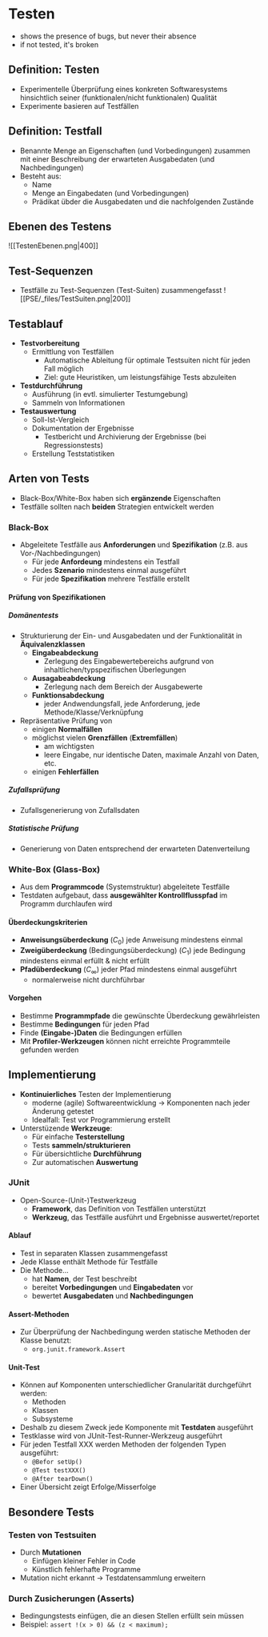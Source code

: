# Testen
- shows the presence of bugs, but never their absence
- if not tested, it's broken
## Definition: Testen
- Experimentelle Überprüfung eines konkreten Softwaresystems hinsichtlich seiner (funktionalen/nicht funktionalen) Qualität
- Experimente basieren auf Testfällen
## Definition: Testfall
- Benannte Menge an Eigenschaften (und Vorbedingungen) zusammen mit einer Beschreibung der erwarteten Ausgabedaten (und Nachbedingungen)
- Besteht aus:
	- Name
	- Menge an Eingabedaten (und Vorbedingungen)
	- Prädikat übder die Ausgabedaten und die nachfolgenden Zustände

## Ebenen des Testens
![[TestenEbenen.png|400]]

## Test-Sequenzen
- Testfälle zu Test-Sequenzen (Test-Suiten) zusammengefasst
![[PSE/_files/TestSuiten.png|200]]

## Testablauf
- **Testvorbereitung**
	- Ermittlung von Testfällen
		- Automatische Ableitung für optimale Testsuiten nicht für jeden Fall möglich
		- Ziel: gute Heuristiken, um leistungsfähige Tests abzuleiten
- **Testdurchführung**
	- Ausführung (in evtl. simulierter Testumgebung)
	- Sammeln von Informationen
- **Testauswertung**
	- Soll-Ist-Vergleich
	- Dokumentation der Ergebnisse
		- Testbericht und Archivierung der Ergebnisse (bei Regressionstests)
	- Erstellung Teststatistiken

## Arten von Tests
- Black-Box/White-Box haben sich **ergänzende** Eigenschaften
- Testfälle sollten nach **beiden** Strategien entwickelt werden
### Black-Box
- Abgeleitete Testfälle aus **Anforderungen** und **Spezifikation** (z.B. aus Vor-/Nachbedingungen)
	- Für jede **Anfordeung** mindestens ein Testfall
	- Jedes **Szenario** mindestens einmal ausgeführt
	- Für jede **Spezifikation** mehrere Testfälle erstellt
#### Prüfung von Spezifikationen
##### Domänentests
- Strukturierung der Ein- und Ausgabedaten und der Funktionalität in **Äquivalenzklassen**
	- **Eingabeabdeckung**
		- Zerlegung des Eingabewertebereichs aufgrund von inhaltlichen/typspezifischen Überlegungen
	- **Ausagabeabdeckung**
		- Zerlegung nach dem Bereich der Ausgabewerte
	- **Funktionsabdeckung**
		- jeder Andwendungsfall, jede Anforderung, jede Methode/Klasse/Verknüpfung
- Repräsentative Prüfung von
	- einigen **Normalfällen**
	- möglichst vielen **Grenzfällen** (**Extremfällen**)
		- am wichtigsten
		- leere Eingabe, nur identische Daten, maximale Anzahl von Daten, etc.
	- einigen **Fehlerfällen**
##### Zufallsprüfung
- Zufallsgenerierung von Zufallsdaten
##### Statistische Prüfung
- Generierung von Daten entsprechend der erwarteten Datenverteilung

### White-Box (Glass-Box)
- Aus dem **Programmcode** (Systemstruktur) abgeleitete Testfälle
- Testdaten aufgebaut, dass **ausgewählter Kontrollflusspfad** im Programm durchlaufen wird
#### Überdeckungskriterien
- **Anweisungsüberdeckung** ($C_0$) jede Anweisung mindestens einmal
- **Zweigüberdeckung** (Bedingungsüberdeckung) ($C_1$) jede Bedingung mindestens einmal erfüllt & nicht erfüllt
- **Pfadüberdeckung** ($C_\infty$) jeder Pfad mindestens einmal ausgeführt
	- normalerweise nicht durchführbar
#### Vorgehen
- Bestimme **Programmpfade** die gewünschte Überdeckung gewährleisten
- Bestimme **Bedingungen** für jeden Pfad
- Finde **(Eingabe-)Daten** die Bedingungen erfüllen 
- Mit **Profiler-Werkzeugen** können nicht erreichte Programmteile gefunden werden

## Implementierung
- **Kontinuierliches** Testen der Implementierung
	- moderne (agile) Softwareentwicklung -> Komponenten nach jeder Änderung getestet
	- Idealfall: Test vor Programmierung erstellt
- Unterstüzende **Werkzeuge**:
	- Für einfache **Testerstellung** 
	- Tests **sammeln/strukturieren**
	- Für übersichtliche **Durchführung**
	- Zur automatischen **Auswertung**
### JUnit
- Open-Source-(Unit-)Testwerkzeug
	- **Framework**, das Definition von Testfällen unterstützt
	- **Werkzeug**, das Testfälle ausführt und Ergebnisse auswertet/reportet
#### Ablauf
- Test in separaten Klassen zusammengefasst
- Jede Klasse enthält Methode für Testfälle
- Die Methode...
	- hat **Namen**, der Test beschreibt
	- bereitet **Vorbedingungen** und **Eingabedaten** vor
	- bewertet **Ausgabedaten** und **Nachbedingungen**
#### Assert-Methoden
- Zur Überprüfung der Nachbedingung werden statische Methoden der Klasse benutzt:
	- ``org.junit.framework.Assert``
#### Unit-Test
- Können auf Komponenten unterschiedlicher Granularität durchgeführt werden:
	- Methoden
	- Klassen
	- Subsysteme
- Deshalb zu diesem Zweck jede Komponente mit **Testdaten** ausgeführt
- Testklasse wird von JUnit-Test-Runner-Werkzeug ausgeführt
- Für jeden Testfall XXX werden Methoden der folgenden Typen ausgeführt:
	- ``@Befor setUp()``
	- ``@Test testXXX()``
	- ``@After tearDown()``
- Einer Übersicht zeigt Erfolge/Misserfolge

## Besondere Tests
### Testen von Testsuiten
- Durch **Mutationen**
	- Einfügen kleiner Fehler in Code
	- Künstlich fehlerhafte Programme
- Mutation nicht erkannt -> Testdatensammlung erweitern
### Durch Zusicherungen (Asserts)
- Bedingungstests einfügen, die an diesen Stellen erfüllt sein müssen
- Beispiel: ``assert !(x > 0) && (z < maximum);``
